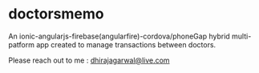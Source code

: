 # doctorsmemo
An ionic-angularjs-firebase(angularfire)-cordova/phoneGap hybrid multi-patform app created to manage transactions between doctors.


Please reach out to me : dhirajagarwal@live.com
